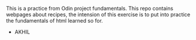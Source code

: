 This is a practice from Odin project fundamentals.
This repo contains webpages about recipes, the intension of this exercise is to put into practice the fundamentals of html learned so for.
- AKHIL